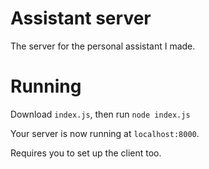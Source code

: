 # Assistant server
The server for the personal assistant I made.

# Running
Download `index.js`, then run `node index.js`

Your server is now running at `localhost:8000`.

Requires you to set up the client too.
